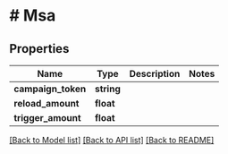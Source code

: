 # # Msa

## Properties

Name | Type | Description | Notes
------------ | ------------- | ------------- | -------------
**campaign_token** | **string** |  |
**reload_amount** | **float** |  |
**trigger_amount** | **float** |  |

[[Back to Model list]](../../README.md#models) [[Back to API list]](../../README.md#endpoints) [[Back to README]](../../README.md)
